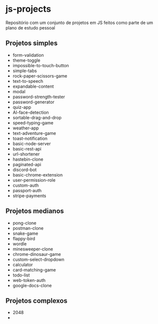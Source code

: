 # js-projects

Repositório com um conjunto de projetos em JS feitos como parte de um plano de estudo pessoal

## Projetos simples

- form-validation
- theme-toggle
- impossible-to-touch-button
- simple-tabs
- rock-paper-scissors-game
- text-to-speech
- expandable-content
- modal
- password-strength-tester
- password-generator
- quiz-app
- AI-face-detection
- sortable-drag-and-drop
- speed-typing-game
- weather-app
- text-adventure-game
- toast-notification
- basic-node-server
- basic-rest-api
- url-shortener
- hastebin-clone
- paginated-api
- discord-bot
- basic-chrome-extension
- user-permission-role
- custom-auth
- passport-auth
- stripe-payments

## Projetos medianos

- pong-clone
- postman-clone
- snake-game
- flappy-bird
- wordle
- minesweeper-clone
- chrome-dinosaur-game
- custom-select-dropdown
- calculator
- card-matching-game
- todo-list
- web-token-auth
- google-docs-clone

## Projetos complexos

- 2048
-
